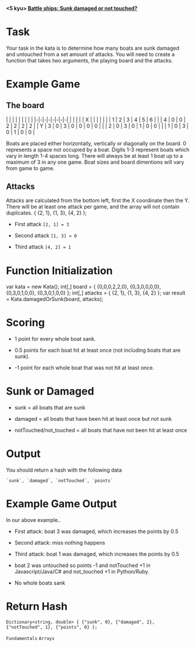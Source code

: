 #### <5 kyu> [Battle ships: Sunk damaged or not touched?]

# Task
Your task in the kata is to determine how many boats are sunk damaged and untouched from a set amount of attacks. You will need to create a function that takes two arguments, the playing board and the attacks.
# Example Game
## The board
 
|   |   |   |   |   |   |   |   |
|*-*|*-*|*-*|*-*|*-*|*-*|*-*|*-*|
|   |   |   |   | X |   |   |   |
|   |   | 1 | 2 | 3 | 4 | 5 | 6 |
|   | 4 | 0 | 0 | 2 | 2 | 2 | 2 |
| Y | 3 | 0 | 3 | 0 | 0 | 0 | 0 |
|   | 2 | 0 | 3 | 0 | 1 | 0 | 0 |
|   | 1 | 0 | 3 | 0 | 1 | 0 | 0 |


Boats are placed either horizontally, vertically or diagonally on the board. 0 represents a space not occupied by a boat. Digits 1-3 represent boats which vary in length 1-4 spaces long. There will always be at least 1 boat up to a maximum of 3 in any one game. Boat sizes and board dimentions will vary from game to game.
## Attacks
Attacks are calculated from the bottom left, first the X coordinate then the Y. There will be at least one attack per game, and the array will not contain duplicates.
{ {2, 1}, {1, 3}, {4, 2} };

+ First attack     `[2, 1] = 3`


+ Second attack    `[1, 3] = 0`


+ Third attack     `[4, 2] = 1`

# Function Initialization
var kata = new Kata();
int[,] board = { {0,0,0,2,2,0},
                 {0,3,0,0,0,0},
                 {0,3,0,1,0,0},
                 {0,3,0,1,0,0} };
int[,] attacks = { {2, 1}, {1, 3}, {4, 2} };
var result = Kata.damagedOrSunk(board, attacks);
# Scoring

+ 1 point for every whole boat sank.


+ 0.5 points for each boat hit at least once (not including boats that are sunk).


+ -1 point for each whole boat that was not hit at least once.

# Sunk or Damaged

+ sunk = all boats that are sunk


+ damaged = all boats that have been hit at least once but not sunk


+ notTouched/not_touched = all boats that have not been hit at least once

# Output
You should return a hash with the following data
```
`sunk`, `damaged`, `notTouched`, `points`
```
# Example Game Output
In our above example..

+ First attack: boat 3 was damaged, which increases the points by 0.5


+ Second attack: miss nothing happens


+ Third attack: boat 1 was damaged, which increases the points by 0.5


+ boat 2 was untouched so points -1 and notTouched +1 in Javascript/Java/C# and not_touched +1 in Python/Ruby.


+ No whole boats sank

# Return Hash
```
Dictionary<string, double> { {"sunk", 0}, {"damaged", 2}, {"notTouched", 1}, {"points", 0} };
```
`Fundamentals` `Arrays`



[Battle ships: Sunk damaged or not touched?]: https://www.codewars.com/kata/58d06bfbc43d20767e000074
